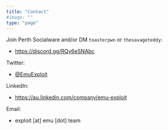 ```yaml
---
title: "Contact"
#image: ""
type: "page"
---
```


Join Perth Socialware and/or DM `toasterpwn` or `thesavageteddy`:
- https://discord.gg/RQy6eSNAbc

Twitter:
- [@EmuExploit](https://twitter.com/emuexploit)

LinkedIn:
- https://au.linkedin.com/company/emu-exploit

Email:  
- exploit [at] emu [dot] team
